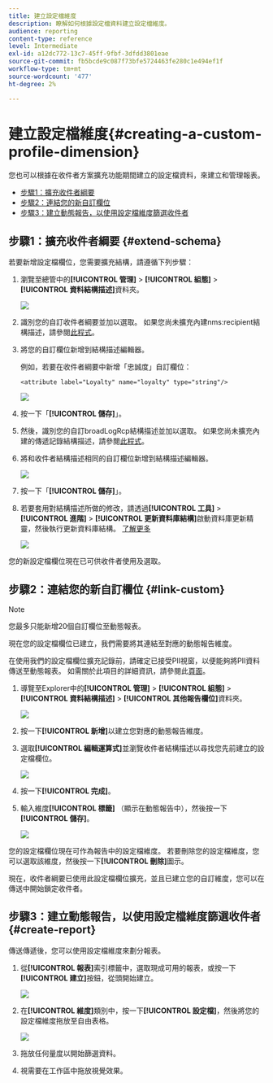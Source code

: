 ```yaml
---
title: 建立設定檔維度
description: 瞭解如何根據設定檔資料建立設定檔維度。
audience: reporting
content-type: reference
level: Intermediate
exl-id: a12dc772-13c7-45ff-9fbf-3dfdd3801eae
source-git-commit: fb5bcde9c087f73bfe5724463fe280c1e494ef1f
workflow-type: tm+mt
source-wordcount: '477'
ht-degree: 2%

---
```


# 建立設定檔維度{#creating-a-custom-profile-dimension}

您也可以根據在收件者方案擴充功能期間建立的設定檔資料，來建立和管理報表。

* [步驟1：擴充收件者綱要](##extend-schema)
* [步驟2：連結您的新自訂欄位](#link-custom)
* [步驟3：建立動態報告，以使用設定檔維度篩選收件者](#create-report)

## 步驟1：擴充收件者綱要 {#extend-schema}

若要新增設定檔欄位，您需要擴充結構，請遵循下列步驟：

1. 瀏覽至總管中的&#x200B;**[!UICONTROL 管理]** > **[!UICONTROL 組態]** > **[!UICONTROL 資料結構描述]**&#x200B;資料夾。

   ![](assets/custom_field_1.png)

1. 識別您的自訂收件者綱要並加以選取。 如果您尚未擴充內建nms:recipient結構描述，請參閱[此程式](https://experienceleague.adobe.com/zh-hant/docs/campaign/campaign-v8/developer/shemas-forms/extend-schema)。

1. 將您的自訂欄位新增到結構描述編輯器。

   例如，若要在收件者綱要中新增「忠誠度」自訂欄位：

   ```
   <attribute label="Loyalty" name="loyalty" type="string"/>
   ```

   ![](assets/custom_field_2.png)

1. 按一下「**[!UICONTROL 儲存]**」。

1. 然後，識別您的自訂broadLogRcp結構描述並加以選取。 如果您尚未擴充內建的傳遞記錄結構描述，請參閱[此程式](https://experienceleague.adobe.com/zh-hant/docs/campaign/campaign-v8/developer/shemas-forms/extend-schema)。

1. 將和收件者結構描述相同的自訂欄位新增到結構描述編輯器。

   ![](assets/custom_field_3.png)

1. 按一下「**[!UICONTROL 儲存]**」。

1. 若要套用對結構描述所做的修改，請透過&#x200B;**[!UICONTROL 工具]** > **[!UICONTROL 進階]** > **[!UICONTROL 更新資料庫結構]**&#x200B;啟動資料庫更新精靈，然後執行更新資料庫結構。 [了解更多](https://experienceleague.adobe.com/zh-hant/docs/campaign/campaign-v8/developer/shemas-forms/update-database-structure)

   ![](assets/custom_field_4.png)

您的新設定檔欄位現在已可供收件者使用及選取。

## 步驟2：連結您的新自訂欄位 {#link-custom}

>[!NOTE]
>
> 您最多只能新增20個自訂欄位至動態報表。

現在您的設定檔欄位已建立，我們需要將其連結至對應的動態報告維度。

在使用我們的設定檔欄位擴充記錄前，請確定已接受PII視窗，以便能夠將PII資料傳送至動態報表。 如需關於此項目的詳細資訊，請參閱此[頁面](pii-agreement.md)。

1. 導覽至Explorer中的&#x200B;**[!UICONTROL 管理]** > **[!UICONTROL 組態]** > **[!UICONTROL 資料結構描述]** > **[!UICONTROL 其他報告欄位]**&#x200B;資料夾。

   ![](assets/custom_field_5.png)

1. 按一下&#x200B;**[!UICONTROL 新增]**&#x200B;以建立您對應的動態報告維度。

1. 選取&#x200B;**[!UICONTROL 編輯運算式]**&#x200B;並瀏覽收件者結構描述以尋找您先前建立的設定檔欄位。

   ![](assets/custom_field_6.png)

1. 按一下&#x200B;**[!UICONTROL 完成]**。

1. 輸入維度&#x200B;**[!UICONTROL 標籤]** （顯示在動態報告中），然後按一下&#x200B;**[!UICONTROL 儲存]**。

   ![](assets/custom_field_7.png)

您的設定檔欄位現在可作為報告中的設定檔維度。 若要刪除您的設定檔維度，您可以選取該維度，然後按一下&#x200B;**[!UICONTROL 刪除]**&#x200B;圖示。

現在，收件者綱要已使用此設定檔欄位擴充，並且已建立您的自訂維度，您可以在傳送中開始鎖定收件者。

## 步驟3：建立動態報告，以使用設定檔維度篩選收件者 {#create-report}

傳送傳遞後，您可以使用設定檔維度來劃分報表。

1. 從&#x200B;**[!UICONTROL 報表]**&#x200B;索引標籤中，選取現成可用的報表，或按一下&#x200B;**[!UICONTROL 建立]**&#x200B;按鈕，從頭開始建立。

   ![](assets/custom_field_8.png)

1. 在&#x200B;**[!UICONTROL 維度]**&#x200B;類別中，按一下&#x200B;**[!UICONTROL 設定檔]**，然後將您的設定檔維度拖放至自由表格。

   ![](assets/custom_field_9.png)

1. 拖放任何量度以開始篩選資料。

1. 視需要在工作區中拖放視覺效果。

